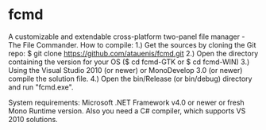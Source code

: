 fcmd
====

A customizable and extendable cross-platform two-panel file manager - The File Commander.
How to compile:
1.) Get the sources by cloning the Git repo: $ git clone https://github.com/atauenis/fcmd.git
2.) Open the directory containing the version for your OS ($ cd fcmd-GTK or $ cd fcmd-WIN)
3.) Using the Visual Studio 2010 (or newer) or MonoDevelop 3.0 (or newer) compile the solution file.
4.) Open the bin/Release (or bin/debug) directory and run "fcmd.exe".

System requirements: Microsoft .NET Framework v4.0 or newer or fresh Mono Runtime version.
Also you need a C# compiler, which supports VS 2010 solutions.